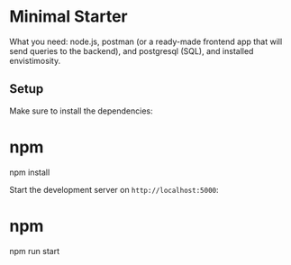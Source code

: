# Minimal Starter

What you need: node.js, postman (or a ready-made frontend app that will send queries to the backend), and postgresql (SQL), and installed envistimosity.

## Setup

Make sure to install the dependencies:

# npm
npm install

Start the development server on `http://localhost:5000`:

# npm
npm run start

